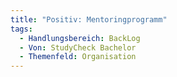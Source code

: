 ```yaml
---
title: "Positiv: Mentoringprogramm"
tags:
  - Handlungsbereich: BackLog
  - Von: StudyCheck Bachelor
  - Themenfeld: Organisation
---
```

